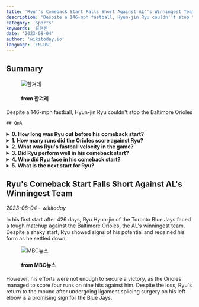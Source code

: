 ```yaml
---
title: 'Ryu''s Comeback Start Falls Short Against AL''s Winningest Team'
description: 'Despite a 146-mph fastball, Hyun-jin Ryu couldn''t stop the Baltimore Orioles'
category: 'Sports'
keywords: '류현진'
date: '2023-08-04'
author: 'wikitoday.io'
language: 'EN-US'
---
```


## Summary



<figure>
    <img src="https://flexible.img.hani.co.kr/flexible/normal/970/652/imgdb/original/2023/0802/20230802501164.jpg" alt="한겨레" />
    <figcaption>
        <h4> from 한겨레</h4>
    </figcaption>
</figure>


Despite a 146-mph fastball, Hyun-jin Ryu couldn't stop the Baltimore Orioles


    ## QnA

    
<details>
        <summary><b>0. How long was Ryu out before his comeback start?</b></summary>
        Ryu had been out for 426 days before his comeback start.
    </details>
    
<details>
        <summary><b>1. How many runs did the Orioles score against Ryu?</b></summary>
        The Orioles scored four runs against Ryu in the game.
    </details>
    
<details>
        <summary><b>2. What was Ryu's fastball velocity in the game?</b></summary>
        Ryu's fastball reached a top velocity of 146 mph.
    </details>
    
<details>
        <summary><b>3. Did Ryu perform well in his comeback start?</b></summary>
        Despite a shaky start, Ryu showed signs of his potential and settled down as the game progressed.
    </details>
    
<details>
        <summary><b>4. Who did Ryu face in his comeback start?</b></summary>
        Ryu faced the Baltimore Orioles, the winningest team in the American League, in his comeback start.
    </details>
    
<details>
        <summary><b>5. What is the next start for Ryu?</b></summary>
        Ryu's next start is scheduled for August 8 against the Cleveland Cavaliers.
    </details>
    


## Ryu's Comeback Start Falls Short Against AL's Winningest Team

_2023-08-04 - wikitoday_

In his first start after 426 days, Ryu Hyun-jin of the Toronto Blue Jays faced a tough matchup against the Baltimore Orioles, the AL's winningest team. Despite a shaky start, Ryu showed signs of his potential and regained his form as he settled down.


<figure>
    <img src="https://image.imnews.imbc.com/news/2023/sports/article/__icsFiles/afieldfile/2023/08/02/y230802-3.jpg" alt="MBC뉴스" />
    <figcaption>
        <h4> from MBC뉴스</h4>
    </figcaption>
</figure>


However, his efforts were not enough to secure a victory, as the Orioles managed to score four runs on nine hits against him. Despite the loss, Ryu's return to the mound after undergoing ligament splicing surgery on his left elbow is a promising sign for the Blue Jays.
